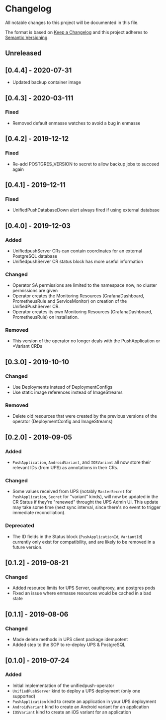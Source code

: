 # Changelog
All notable changes to this project will be documented in this file.

The format is based on [Keep a Changelog](http://keepachangelog.com/en/1.0.0/)
and this project adheres to [Semantic Versioning](http://semver.org/spec/v2.0.0.html).

## Unreleased

## [0.4.4] - 2020-07-31
- Updated backup container image

## [0.4.3] - 2020-03-111
### Fixed
- Removed default enmasse watches to avoid a bug in enmasse

## [0.4.2] - 2019-12-12
### Fixed
- Re-add POSTGRES_VERSION to secret to allow backup jobs to succeed again

## [0.4.1] - 2019-12-11
### Fixed
- UnifiedPushDatabaseDown alert always fired if using external database

## [0.4.0] - 2019-12-03
### Added
- UnifiedpushServer CRs can contain coordinates for an external PostgreSQL database
- UnifiedpushServer CR status block has more useful information

### Changed
- Operator SA permissions are limited to the namespace now, no cluster permissions are given
- Operator creates the Monitoring Resources (GrafanaDashboard, PrometheusRule and ServiceMonitor) on creation of the UnifiedPushServer CR.
- Operator creates its own Monitoring Resources (GrafanaDashboard, PrometheusRule) on installation.

### Removed
- This version of the operator no longer deals with the PushApplication or *Variant CRDs

## [0.3.0] - 2019-10-10
### Changed
- Use Deployments instead of DeploymentConfigs
- Use static image references instead of ImageStreams

### Removed
- Delete old resources that were created by the previous versions of the operator
  (DeploymentConfig and ImageStreams)

## [0.2.0] - 2019-09-05
### Added
- `PushApplication`, `AndroidVariant`, and `IOSVariant` all now store
  their relevant IDs (from UPS) as annotations in their CRs.

### Changed
- Some values received from UPS (notably `MasterSecret` for
  `PushApplication`, `Secret` for "variant" kinds), will now be
  updated in the CR Status if they're "renewed" throught the UPS Admin
  UI. This update may take some time (next sync interval, since
  there's no event to trigger immediate reconciliation).

### Deprecated
- The ID fields in the Status block (`PushApplicationId`, `VariantId`)
  currently only exist for compatibility, and are likely to be removed
  in a future version.

## [0.1.2] - 2019-08-21
### Changed
- Added resource limits for UPS Server, oauthproxy, and postgres pods
- Fixed an issue where enmasse resources would be cached in a bad state

## [0.1.1] - 2019-08-06
### Changed
- Made delete methods in UPS client package idempotent
- Added step to the SOP to re-deploy UPS & PostgreSQL

## [0.1.0] - 2019-07-24
### Added
- Initial implementation of the unifiedpush-operator
- `UnifiedPushServer` kind to deploy a UPS deployment (only one supported)
- `PushApplication` kind to create an application in your UPS deployment
- `AndroidVariant` kind to create an Android variant for an application
- `IOSVariant` kind to create an iOS variant for an application
